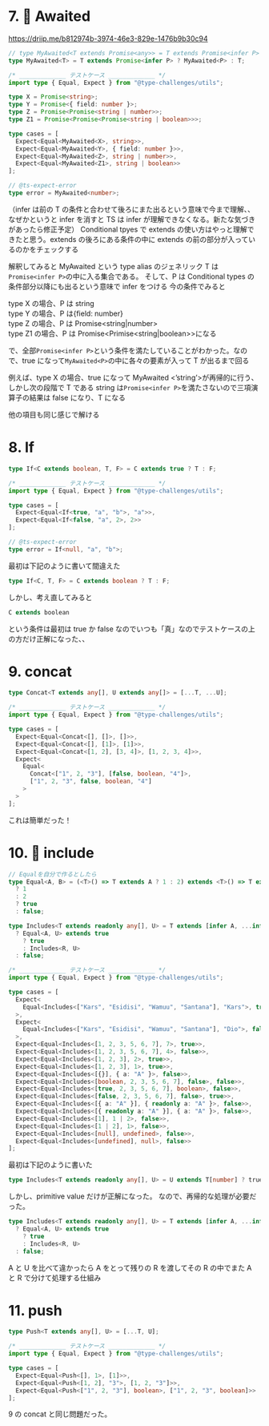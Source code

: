 # 7. 🌟 Awaited

https://driip.me/b812974b-3974-46e3-829e-1476b9b30c94

```typescript
// type MyAwaited<T extends Promise<any>> = T extends Promise<infer P> ? (P extends Promise<any> ? MyAwaited<P> : P) : never;
type MyAwaited<T> = T extends Promise<infer P> ? MyAwaited<P> : T;

/* _____________ テストケース _____________ */
import type { Equal, Expect } from "@type-challenges/utils";

type X = Promise<string>;
type Y = Promise<{ field: number }>;
type Z = Promise<Promise<string | number>>;
type Z1 = Promise<Promise<Promise<string | boolean>>>;

type cases = [
  Expect<Equal<MyAwaited<X>, string>>,
  Expect<Equal<MyAwaited<Y>, { field: number }>>,
  Expect<Equal<MyAwaited<Z>, string | number>>,
  Expect<Equal<MyAwaited<Z1>, string | boolean>>
];

// @ts-expect-error
type error = MyAwaited<number>;
```

（infer は前の T の条件と合わせて後ろにまた出るという意味で今まで理解、、なぜかというと infer を消すと TS は infer が理解できなくなる。新たな気づきがあったら修正予定）
Conditional tpyes で extends の使い方はやっと理解できたと思う。extends の後ろにある条件の中に extends の前の部分が入っているのかをチェックする

解釈してみると MyAwaited という type alias のジェネリック T は `Promise<infer P>`の中に入る集合である。
そして、P は Conditional types の条件部分以降にも出るという意味で infer をつける
今の条件でみると

type X の場合、P は string  
type Y の場合、P は{field: number}  
type Z の場合、P は Promise<string|number>  
type Z1 の場合、P は Promise<Primise<string|boolean>>になる

で、全部`Promise<infer P>`という条件を満たしていることがわかった。なので、true になって`MyAwaited<P>`の中に各々の要素が入って T が出るまで回る

例えば、type X の場合、true になって MyAwaited <’string’>が再帰的に行う、しかし次の段階で T である string は`Promise<infer P>`を満たさないので三項演算子の結果は false になり、T になる

他の項目も同じ感じで解ける

# 8. If

```ts
type If<C extends boolean, T, F> = C extends true ? T : F;

/* _____________ テストケース _____________ */
import type { Equal, Expect } from "@type-challenges/utils";

type cases = [
  Expect<Equal<If<true, "a", "b">, "a">>,
  Expect<Equal<If<false, "a", 2>, 2>>
];

// @ts-expect-error
type error = If<null, "a", "b">;
```

最初は下記のように書いて間違えた

```ts
type If<C, T, F> = C extends boolean ? T : F;
```

しかし、考え直してみると

```ts
C extends boolean
```

という条件は最初は true か false なのでいつも「真」なのでテストケースの上の方だけ正解になった、、

# 9. concat

```ts
type Concat<T extends any[], U extends any[]> = [...T, ...U];

/* _____________ テストケース _____________ */
import type { Equal, Expect } from "@type-challenges/utils";

type cases = [
  Expect<Equal<Concat<[], []>, []>>,
  Expect<Equal<Concat<[], [1]>, [1]>>,
  Expect<Equal<Concat<[1, 2], [3, 4]>, [1, 2, 3, 4]>>,
  Expect<
    Equal<
      Concat<["1", 2, "3"], [false, boolean, "4"]>,
      ["1", 2, "3", false, boolean, "4"]
    >
  >
];
```

これは簡単だった！

# 10. 🌟 include

```ts
// Equalを自分で作るとしたら
type Equal<A, B> = (<T>() => T extends A ? 1 : 2) extends <T>() => T extends B
  ? 1
  : 2
  ? true
  : false;

type Includes<T extends readonly any[], U> = T extends [infer A, ...infer R]
  ? Equal<A, U> extends true
    ? true
    : Includes<R, U>
  : false;

/* _____________ テストケース _____________ */
import type { Equal, Expect } from "@type-challenges/utils";

type cases = [
  Expect<
    Equal<Includes<["Kars", "Esidisi", "Wamuu", "Santana"], "Kars">, true>
  >,
  Expect<
    Equal<Includes<["Kars", "Esidisi", "Wamuu", "Santana"], "Dio">, false>
  >,
  Expect<Equal<Includes<[1, 2, 3, 5, 6, 7], 7>, true>>,
  Expect<Equal<Includes<[1, 2, 3, 5, 6, 7], 4>, false>>,
  Expect<Equal<Includes<[1, 2, 3], 2>, true>>,
  Expect<Equal<Includes<[1, 2, 3], 1>, true>>,
  Expect<Equal<Includes<[{}], { a: "A" }>, false>>,
  Expect<Equal<Includes<[boolean, 2, 3, 5, 6, 7], false>, false>>,
  Expect<Equal<Includes<[true, 2, 3, 5, 6, 7], boolean>, false>>,
  Expect<Equal<Includes<[false, 2, 3, 5, 6, 7], false>, true>>,
  Expect<Equal<Includes<[{ a: "A" }], { readonly a: "A" }>, false>>,
  Expect<Equal<Includes<[{ readonly a: "A" }], { a: "A" }>, false>>,
  Expect<Equal<Includes<[1], 1 | 2>, false>>,
  Expect<Equal<Includes<[1 | 2], 1>, false>>,
  Expect<Equal<Includes<[null], undefined>, false>>,
  Expect<Equal<Includes<[undefined], null>, false>>
];
```

最初は下記のように書いた

```ts
type Includes<T extends readonly any[], U> = U extends T[number] ? true : false;
```

しかし、primitive value だけが正解になった。
なので、再帰的な処理が必要だった。

```ts
type Includes<T extends readonly any[], U> = T extends [infer A, ...infer R]
  ? Equal<A, U> extends true
    ? true
    : Includes<R, U>
  : false;
```

A と U を比べて違かったら A をとって残りの R を渡してその R の中でまた A と R で分けて処理する仕組み

# 11. push

```ts
type Push<T extends any[], U> = [...T, U];

/* _____________ テストケース _____________ */
import type { Equal, Expect } from "@type-challenges/utils";

type cases = [
  Expect<Equal<Push<[], 1>, [1]>>,
  Expect<Equal<Push<[1, 2], "3">, [1, 2, "3"]>>,
  Expect<Equal<Push<["1", 2, "3"], boolean>, ["1", 2, "3", boolean]>>
];
```

9 の concat と同じ問題だった。

